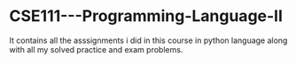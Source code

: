 # CSE111---Programming-Language-lI
It contains all the asssignments i did in this course in python language along with all my solved practice and exam problems.
